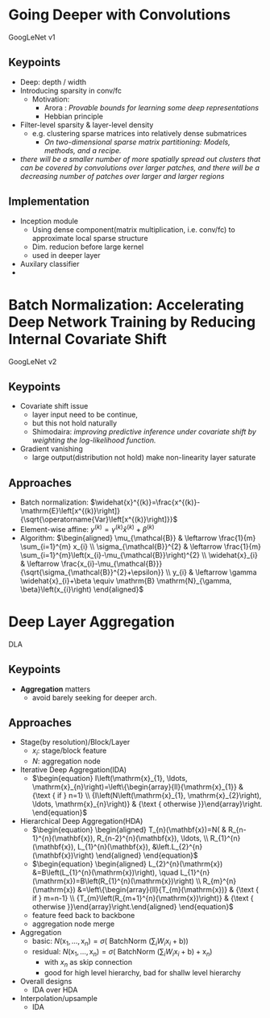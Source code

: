 # Going Deeper with Convolutions
GoogLeNet v1
## Keypoints
* Deep: depth / width
* Introducing sparsity in conv/fc
  * Motivation:
    * Arora : _Provable bounds for learning some deep representations_
    * Hebbian principle
* Filter-level sparsity & layer-level density
  * e.g. clustering sparse matrices into relatively dense submatrices
    * _On two-dimensional sparse matrix partitioning: Models, methods, and a recipe._
* _there will be a smaller number of more spatially
spread out clusters that can be covered by convolutions over larger patches, and there will be a decreasing number of
patches over larger and larger regions_
## Implementation
  * Inception module
    * Using dense component(matrix multiplication, i.e. conv/fc) to approximate local sparse structure
    * Dim. reducion before large kernel
    * used in deeper layer
  * Auxilary classifier
*

# Batch Normalization: Accelerating Deep Network Training by Reducing Internal Covariate Shift
GoogLeNet v2
## Keypoints
* Covariate shift issue
  * layer input need to be continue,
  * but this not hold naturally
  * Shimodaira: _improving predictive inference under covariate shift by weighting the log-likelihood function._
* Gradient vanishing
  * large output(distribution not hold) make non-linearity layer saturate
## Approaches
* Batch normalization: $\widehat{x}^{(k)}=\frac{x^{(k)}-\mathrm{E}\left[x^{(k)}\right]}{\sqrt{\operatorname{Var}\left[x^{(k)}\right]}}$
* Element-wise affine: $y^{(k)}=\gamma^{(k)} \widehat{x}^{(k)}+\beta^{(k)}$
* Algorithm:
  $\begin{aligned} \mu_{\mathcal{B}} & \leftarrow \frac{1}{m} \sum_{i=1}^{m} x_{i} \\ \sigma_{\mathcal{B}}^{2} & \leftarrow \frac{1}{m} \sum_{i=1}^{m}\left(x_{i}-\mu_{\mathcal{B}}\right)^{2} \\ \widehat{x}_{i} & \leftarrow \frac{x_{i}-\mu_{\mathcal{B}}}{\sqrt{\sigma_{\mathcal{B}}^{2}+\epsilon}} \\ y_{i} & \leftarrow \gamma \widehat{x}_{i}+\beta \equiv \mathrm{B} \mathrm{N}_{\gamma, \beta}\left(x_{i}\right) \end{aligned}$


# Deep Layer Aggregation
DLA
## Keypoints
* __Aggregation__ matters
  * avoid barely seeking for deeper arch.

## Approaches
* Stage(by resolution)/Block/Layer
  * $x_i$: stage/block feature
  * $N$: aggregation node
* Iterative Deep Aggregation(IDA)
  * $\begin{equation}
  I\left(\mathrm{x}_{1}, \ldots, \mathrm{x}_{n}\right)=\left\{\begin{array}{ll}{\mathrm{x}_{1}} & {\text { if } n=1} \\ {I\left(N\left(\mathrm{x}_{1}, \mathrm{x}_{2}\right), \ldots, \mathrm{x}_{n}\right)} & {\text { otherwise }}\end{array}\right.
  \end{equation}$
* Hierarchical Deep Aggregation(HDA)
  * $\begin{equation}
  \begin{aligned} T_{n}(\mathbf{x})=N( & R_{n-1}^{n}(\mathbf{x}), R_{n-2}^{n}(\mathbf{x}), \ldots, \\ R_{1}^{n}(\mathbf{x}), L_{1}^{n}(\mathbf{x}), &\left.L_{2}^{n}(\mathbf{x})\right) \end{aligned}
  \end{equation}$
  * $\begin{equation}
  \begin{aligned} L_{2}^{n}(\mathrm{x}) &=B\left(L_{1}^{n}(\mathrm{x})\right), \quad L_{1}^{n}(\mathrm{x})=B\left(R_{1}^{n}(\mathrm{x})\right) \\ R_{m}^{n}(\mathrm{x}) &=\left\{\begin{array}{ll}{T_{m}(\mathrm{x})} & {\text { if } m=n-1} \\ {T_{m}\left(R_{m+1}^{n}(\mathrm{x})\right)} & {\text { otherwise }}\end{array}\right.\end{aligned}
  \end{equation}$
  * feature feed back to backbone
  * aggregation node merge
* Aggregation
  * basic: $\begin{equation}
  N\left(\mathrm{x}_{1}, \ldots, \mathrm{x}_{n}\right)=\sigma\left(\text { BatchNorm }\left(\sum_{i} W_{i} \mathrm{x}_{i}+\mathrm{b}\right)\right)
  \end{equation}$
  * residual: $\begin{equation}
  N\left(\mathrm{x}_{1}, \ldots, \mathrm{x}_{n}\right)=\sigma\left(\text { BatchNorm }\left(\sum_{i} W_{i} \mathrm{x}_{i}+\mathrm{b}\right)+\mathrm{x}_{n}\right)
  \end{equation}$
    * with $x_n$ as skip connection
    * good for high level hierarchy, bad for shallw level hierarchy
* Overall designs
  * IDA over HDA
* Interpolation/upsample
  * IDA
